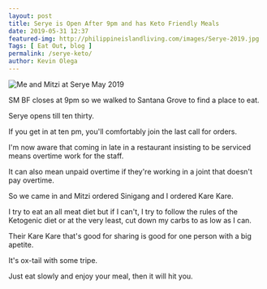 ```yaml
--- 
layout: post 
title: Serye is Open After 9pm and has Keto Friendly Meals
date: 2019-05-31 12:37
featured-img: http://philippineislandliving.com/images/Serye-2019.jpg
Tags: [ Eat Out, blog ]
permalink: /serye-keto/ 
author: Kevin Olega 
--- 
```

![Me and Mitzi at Serye May 2019](http://philippineislandliving.com/images/Serye-2019.jpg)

SM BF closes at 9pm so we walked to Santana Grove to find a place to eat.

Serye opens till ten thirty.

If you get in at ten pm, you'll comfortably join the last call for orders.

I'm now aware that coming in late in a restaurant insisting to be serviced means overtime work for the staff.

It can also mean unpaid overtime if they're working in a joint that doesn't pay overtime.

So we came in and Mitzi ordered Sinigang and I ordered Kare Kare.

I try to eat an all meat diet but if I can't, I try to follow the rules of the Ketogenic diet or at the very least, cut down my carbs to as low as I can.

Their Kare Kare that's good for sharing is good for one person with a big apetite.

It's ox-tail with some tripe.

Just eat slowly and enjoy your meal, then it will hit you.


